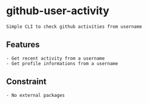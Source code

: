 # github-user-activity
    Simple CLI to check github activities from username

## Features
    - Get recent activity from a username
    - Get profile informations from a username

## Constraint
    - No external packages
